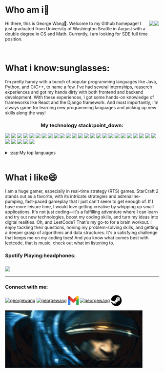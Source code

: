 <h1>Who am i🤔</h1>
<a href="https://github.com/georgewang0608#gh-dark-mode-only">
<img align="right"  height="100" src="https://github-readme-stats-6hw70xa04-georgewang0608s-projects.vercel.app/api?username=georgewang0608&show_icons=true&hide=stars,contribs&theme=dark&count_private=true#gh-dark-mode-only" href="https://github.com/georgewang0608#gh-dark-mode-only">
</a>
<a href="https://github.com/georgewang0608#gh-light-mode-only">
<img align="right" height="100" src="https://github-readme-stats-6hw70xa04-georgewang0608s-projects.vercel.app/api?username=georgewang0608&show_icons=true&hide=stars,contribs&theme=radical&count_private=true#gh-light-mode-only">
</a>
<p>Hi there, this is George Wang👋. Welcome to my Github homepage! I just graduated from University of Washington Seattle in August with a double degree in CS and Math. Currently, i am looking for SDE full time position.</p>
<br>


<div>
<h1>What i know:sunglasses:</h1>
<p>I’m pretty handy with a bunch of popular programming languages like Java, Python, and C/C++, to name a few. I’ve had several internships, reaserch experiences and got my hands dirty with both frontend and backend development. With these experiences, I got some hands-on knowledge of frameworks like React and the Django framework. And most importantly, I’m always game for learning new programming languages and picking up new skills along the way! </p>

<h3 align="center">My technology stack:point_down:</h3>
<div><img src="https://img.shields.io/badge/java-%23ED8B00.svg?style=for-the-badge&logo=openjdk&logoColor=white"/>
  <img src="https://img.shields.io/badge/python-3670A0?style=for-the-badge&logo=python&logoColor=ffdd54"/>
  <img src="https://img.shields.io/badge/c-%2300599C.svg?style=for-the-badge&logo=c&logoColor=white">
  <img src="https://img.shields.io/badge/c++-%2300599C.svg?style=for-the-badge&logo=c%2B%2B&logoColor=white">
  <img src="https://img.shields.io/badge/javascript-%23323330.svg?style=for-the-badge&logo=javascript&logoColor=%23F7DF1E">
  <img src="https://img.shields.io/badge/typescript-%23007ACC.svg?style=for-the-badge&logo=typescript&logoColor=white">
  <img src="https://img.shields.io/badge/css3-%231572B6.svg?style=for-the-badge&logo=css3&logoColor=white">
  <img src="https://img.shields.io/badge/html5-%23E34F26.svg?style=for-the-badge&logo=html5&logoColor=white">
  <img src="https://img.shields.io/badge/r-%23276DC3.svg?style=for-the-badge&logo=r&logoColor=white">
  <img src="https://img.shields.io/badge/pandas-%23150458.svg?style=for-the-badge&logo=pandas&logoColor=white">
  <img src="https://img.shields.io/badge/numpy-%23013243.svg?style=for-the-badge&logo=numpy&logoColor=white">
  <img src="https://img.shields.io/badge/PyTorch-%23EE4C2C.svg?style=for-the-badge&logo=PyTorch&logoColor=white">
  <img src="https://img.shields.io/badge/Matplotlib-%23ffffff.svg?style=for-the-badge&logo=Matplotlib&logoColor=black">
  <img src="https://img.shields.io/badge/mysql-%2300f.svg?style=for-the-badge&logo=mysql&logoColor=white">
  <img src="https://img.shields.io/badge/sqlite-%2307405e.svg?style=for-the-badge&logo=sqlite&logoColor=white">
  <img src="https://img.shields.io/badge/git-%23F05033.svg?style=for-the-badge&logo=git&logoColor=white">
  <img src="https://img.shields.io/badge/django-%23092E20.svg?style=for-the-badge&logo=django&logoColor=white">
  <img src="https://img.shields.io/badge/react-%2320232a.svg?style=for-the-badge&logo=react&logoColor=%2361DAFB">
  <img src="https://img.shields.io/badge/node.js-6DA55F?style=for-the-badge&logo=node.js&logoColor=white">
  <img src="https://img.shields.io/badge/express.js-%23404d59.svg?style=for-the-badge&logo=express&logoColor=%2361DAFB">
  <img src="https://img.shields.io/badge/flask-%23000.svg?style=for-the-badge&logo=flask&logoColor=white">
  <img src="https://img.shields.io/badge/NODEMON-%23323330.svg?style=for-the-badge&logo=nodemon&logoColor=%BBDEAD">
  <img src="https://img.shields.io/badge/Apache_Spark-FFFFFF?style=for-the-badge&logo=apachespark&logoColor=#E35A16">
  <img src="https://img.shields.io/badge/GoogleCloud-%234285F4.svg?style=for-the-badge&logo=google-cloud&logoColor=white">
  <img src="https://img.shields.io/badge/heroku-%23430098.svg?style=for-the-badge&logo=heroku&logoColor=white">
  <img src="https://img.shields.io/badge/azure-%230072C6.svg?style=for-the-badge&logo=microsoftazure&logoColor=white">
  <img src="https://img.shields.io/badge/Gradle-02303A.svg?style=for-the-badge&logo=Gradle&logoColor=white">
  <img src="https://img.shields.io/badge/latex-%23008080.svg?style=for-the-badge&logo=latex&logoColor=white)">
  <img src="https://img.shields.io/badge/Linux-FCC624?style=for-the-badge&logo=linux&logoColor=black">
  <img src="https://img.shields.io/badge/ros-%230A0FF9.svg?style=for-the-badge&logo=ros&logoColor=white">
</div>
<br>

<details>
<summary>:zap:My top languages</summary>
<a href="https://github.com/georgewang0608">
<img align="center" height="250" src="https://github-readme-stats-6hw70xa04-georgewang0608s-projects.vercel.app/api/top-langs/?username=georgewang0608&layout=donut&hide=jupyter%20notebook,HTML,shell,assembly&size_weight=0.5&count_weight=0.5">
</a>
</details>
</div>
<br>

<div>
<h1 align="left"> What i like😄</h1>
  <p>I am a huge gamer, especially in real-time strategy (RTS) games. StarCraft 2 stands out as a favorite, with its intricate strategies and adrenaline-pumping, fast-paced gameplay that I just can't seem to get enough of.
 If I have more leisure time, I would love getting creative by whipping up small applications. It's not just coding—it's a fulfilling adventure where I can learn and try out new technologies, boost my coding skills, and turn my ideas into digital realities.
Oh, and LeetCode? That's my go-to for a brain workout. I enjoy tackling their questions, honing my problem-solving skills, and getting a deeper grasp of algorithms and data structures. It's a satisfying challenge that keeps me on my coding toes! And you know what comes best with leetcode, that is music, check out what im listening to.</p>

<h3>Spotify Playing:headphones:<h3>
<a href="https://open.spotify.com/user/pgqi8y8oh0w62lz0z29wa5dxt">
<img align="center" width="455"  src="https://novatorem-gamma-ten.vercel.app/api/spotify">
</a>
</div>


<hr>
<h3 align="left">Connect with me:</h3>
<p align="left">
<a href="https://www.linkedin.com/in/george-wang-80b553200/" target="blank"><img align="center" src="https://raw.githubusercontent.com/rahuldkjain/github-profile-readme-generator/master/src/images/icons/Social/linked-in-alt.svg" alt="georgewang" height="35" width="35" /></a>
<a href="https://discordid.netlify.app/?id=468926809011126272" target="blank"><img align="center" src="https://static-00.iconduck.com/assets.00/discord-icon-2048x2048-nnt62s2u.png" alt="georgewang" height="35" width="35" /></a>
<a href="mailto:yunqiw68@cs.washington.edu" target="blank"><img align="center" src="./assets/gmail.png" alt="georgewang" height="30" width="35"/></a>
<a href="https://github.com/georgewang0608" target="blank"><img align="center" src="https://raw.githubusercontent.com/rahuldkjain/github-profile-readme-generator/master/src/images/icons/Social/github.svg" alt="georgewang" height="35" width="35" /></a>
<a href="https://github.com/georgewang0608" target="blank"><img align="center" src="./assets/steam.png" alt="georgewang" height="36" width="35" /></a>
</p>
<img width="450" src="./assets/starcraft-hell-its-about-time.gif">

